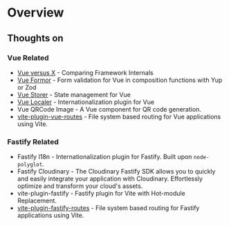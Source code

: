 # Overview

## Thoughts on

### Vue Related

- [Vue versus X](../vue-versus-x/index.md) - Comparing Framework Internals
- [Vue Formor](../vue-formor/index.md) - Form validation for Vue in composition functions with Yup or Zod
- [Vue Storer](../vue-storer/index.md) - State management for Vue
- [Vue Localer](../vue-localer/index.md) - Internationalization plugin for Vue
- Vue QRCode Image - A Vue component for QR code generation.
- [vite-plugin-vue-routes](../vite-plugin-vue-routes/index.md) - File system based routing for Vue applications using Vite.

### Fastify Related

- Fastify I18n - Internationalization plugin for Fastify. Built upon `node-polyglot`.
- Fastify Cloudinary - The Cloudinary Fastify SDK allows you to quickly and easily integrate your application with Cloudinary. Effortlessly optimize and transform your cloud's assets.
- vite-plugin-fastify - Fastify plugin for Vite with Hot-module Replacement.
- [vite-plugin-fastify-routes](../vite-plugin-fastify-routes/index.md) - File system based routing for Fastify applications using Vite.
